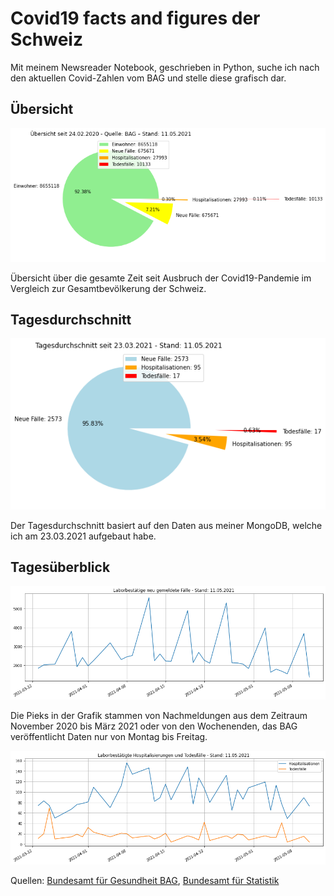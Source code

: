 # Covid19 facts and figures der Schweiz

Mit meinem Newsreader Notebook, geschrieben in Python, suche ich nach den aktuellen Covid-Zahlen vom BAG und stelle diese grafisch dar.

## Übersicht

![Overview](../images/covid-overview.png)

Übersicht über die gesamte Zeit seit Ausbruch der Covid19-Pandemie im Vergleich zur Gesamtbevölkerung der Schweiz.

## Tagesdurchschnitt

![Overview](../images/covid-dayli-overview.png)

Der Tagesdurchschnitt basiert auf den Daten aus meiner MongoDB, welche ich am 23.03.2021 aufgebaut habe.

## Tagesüberblick

![Overview](../images/covid-dayli-newcases.png)

Die Pieks in der Grafik stammen von Nachmeldungen aus dem Zeitraum November 2020 bis März 2021 oder von den Wochenenden, das BAG veröffentlicht Daten nur von Montag bis Freitag.

![Overview](../images/covid-dayli-host-dead.png)

Quellen: [Bundesamt für Gesundheit BAG](www.covid19.admin.ch), [Bundesamt für Statistik](https://www.bfs.admin.ch/bfs/de/home/statistiken/bevoelkerung/stand-entwicklung.html)
